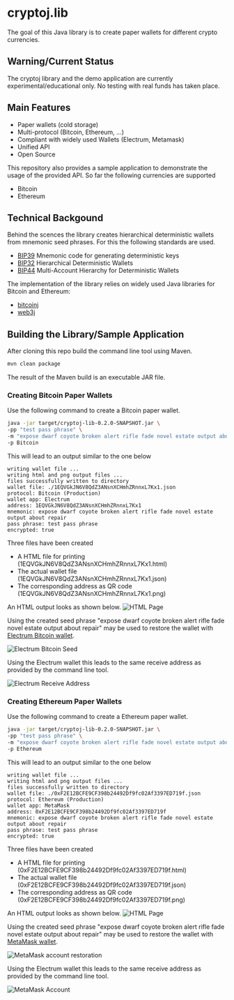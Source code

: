 # cryptoj.lib

The goal of this Java library is to create paper wallets for different crypto currencies.

## Warning/Current Status

The cryptoj library and the demo application are currently experimental/educational only. 
No testing with real funds has taken place.

## Main Features

* Paper wallets (cold storage)
* Multi-protocol (Bitcoin, Ethereum, ...)
* Compliant with widely used Wallets (Electrum, Metamask)
* Unified API
* Open Source

This repository also provides a sample application to demonstrate the usage of the provided API. So far the following currencies are supported 

* Bitcoin
* Ethereum

## Technical Backgound

Behind the scences the library creates hierarchical deterministic wallets from mnemonic seed phrases. 
For this the following standards are used.

* [BIP39](https://github.com/bitcoin/bips/blob/master/bip-0039.mediawiki) Mnemonic code for generating deterministic keys 
* [BIP32](https://github.com/bitcoin/bips/blob/master/bip-0032.mediawiki) Hierarchical Deterministic Wallets 
* [BIP44](https://github.com/bitcoin/bips/blob/master/bip-0044.mediawiki) Multi-Account Hierarchy for Deterministic Wallets

The implementation of the library relies on widely used Java libraries for Bitcoin and Ethereum:

* [bitcoinj](https://github.com/bitcoinj/bitcoinj)
* [web3j](https://github.com/web3j/web3j)

## Building the Library/Sample Application

After cloning this repo build the command line tool using Maven.

```bash
mvn clean package
```

The result of the Maven build is an executable JAR file.

### Creating Bitcoin Paper Wallets

Use the following command to create a Bitcoin paper wallet. 

```bash
java -jar target/cryptoj-lib-0.2.0-SNAPSHOT.jar \
-pp "test pass phrase" \
-m "expose dwarf coyote broken alert rifle fade novel estate output about repair" \
-p Bitcoin
```

This will lead to an output similar to the one below

```
writing wallet file ...
writing html and png output files ...
files successfully written to directory
wallet file: ./1EQVGkJN6V8QdZ3ANsnXCHmhZRnnxL7Kx1.json
protocol: Bitcoin (Production)
wallet app: Electrum
address: 1EQVGkJN6V8QdZ3ANsnXCHmhZRnnxL7Kx1
mnemonic: expose dwarf coyote broken alert rifle fade novel estate output about repair
pass phrase: test pass phrase
encrypted: true
```

Three files have been created

* A HTML file for printing (1EQVGkJN6V8QdZ3ANsnXCHmhZRnnxL7Kx1.html)
* The actual wallet file (1EQVGkJN6V8QdZ3ANsnXCHmhZRnnxL7Kx1.json)
* The corresponding address as QR code (1EQVGkJN6V8QdZ3ANsnXCHmhZRnnxL7Kx1.png)

An HTML output looks as shown  below.
![HTML Page](/screenshots/bitcoin_paper_wallet.png)

Using the created seed phrase "expose dwarf coyote broken alert rifle fade novel estate output about repair" may be used to restore the wallet with [Electrum Bitcoin wallet](https://electrum.org/).

![Electrum Bitcoin Seed](/screenshots/electrum_bitcoin_seed.png)

Using the Electrum wallet this leads to the same receive address as provided by the command line tool.

![Electrum Receive Address](/screenshots/electrum_receive_address.png)


### Creating Ethereum Paper Wallets

Use the following command to create a Ethereum paper wallet. 

```bash
java -jar target/cryptoj-lib-0.2.0-SNAPSHOT.jar \
-pp "test pass phrase" \
-m "expose dwarf coyote broken alert rifle fade novel estate output about repair" \
-p Ethereum
```

This will lead to an output similar to the one below

```
writing wallet file ...
writing html and png output files ...
files successfully written to directory
wallet file: ./0xF2E12BCFE9CF398b24492Df9fc02Af3397ED719f.json
protocol: Ethereum (Production)
wallet app: MetaMask
address: 0xF2E12BCFE9CF398b24492Df9fc02Af3397ED719f
mnemonic: expose dwarf coyote broken alert rifle fade novel estate output about repair
pass phrase: test pass phrase
encrypted: true
```

Three files have been created

* A HTML file for printing (0xF2E12BCFE9CF398b24492Df9fc02Af3397ED719f.html)
* The actual wallet file (0xF2E12BCFE9CF398b24492Df9fc02Af3397ED719f.json)
* The corresponding address as QR code (0xF2E12BCFE9CF398b24492Df9fc02Af3397ED719f.png)

An HTML output looks as shown  below.
![HTML Page](/screenshots/ethereum_paper_wallet.png)

Using the created seed phrase "expose dwarf coyote broken alert rifle fade novel estate output about repair" may be used to restore the wallet with [MetaMask wallet](https://metamask.io/).

![MetaMask account restoration](/screenshots/metamask_restore.png)

Using the Electrum wallet this leads to the same receive address as provided by the command line tool.

![MetaMask Account](/screenshots/metamask_address.png)


